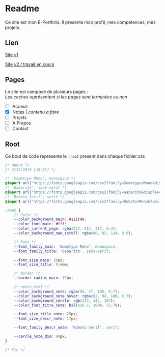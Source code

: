 # Readme

Ce site est mon E-Portfolio.
Il presente mon profil, mes compétences, mes projets.

## Lien

[Site v1](https://diegopenicaudbernal-website.onrender.com/)

[Site v2 / travail en cours](https://diego-pb.github.io/Portfolio/)


## Pages

Le site est composé de plusieurs pages :  
*Les coches représentent si les pages sont terminées ou non*

- [ ] Acceuil
- [x] Notes | *contenu a faire*
- [ ] Projets
- [ ] A Propos
- [ ] Contact

## Root

Ce bout de code represente le ```:root``` present dans chaque fichier.css

```css
/* Debut */
/* 2/12/2023 [16:21] */

/* 'Sometype Mono', monospace */
@import url('https://fonts.googleapis.com/css2?family=Sometype+Mono&display=swap');
/* 'Gabarito', sans-serif */
@import url('https://fonts.googleapis.com/css2?family=Gabarito&display=swap');
/* 'Roboto Serif', serif */
@import url('https://fonts.googleapis.com/css2?family=Roboto+Mono&family=Roboto+Serif:opsz@8..144&display=swap');

:root {
    /* Color */
    --color_background_main: #121F40;
    --color_font_main: #fff;
    --color_current_page: rgba(217, 217, 217, 0.3);
    --color_background_nav_scroll: rgba(80, 93, 124, 0.9);

    /* Font */
    --font_family_main: 'Sometype Mono', monospace;
    --font_family_title: 'Gabarito', sans-serif;

    --font_size_main: 20px;
    --font_size_title: 9.6em;

    /* Border */
    --border_radius_main: 15px;

    /* notes.html */
    --color_background_note: rgba(55, 77, 135, 0.7);
    --color_background_note_hover: rgba(62, 94, 180, 0.7);
    --color_background_cercle: rgb(127, 144, 187);
    --color_font_titre_note: hsl(216.7, 100%, 73.7%);

    --font_size_title_note: 25px;
    --font_size_descr_note: 17px;

    --font_family_descr_note: 'Roboto Serif', serif;

    --cercle_note_dim: 90px;
}

/* Fin */
```


